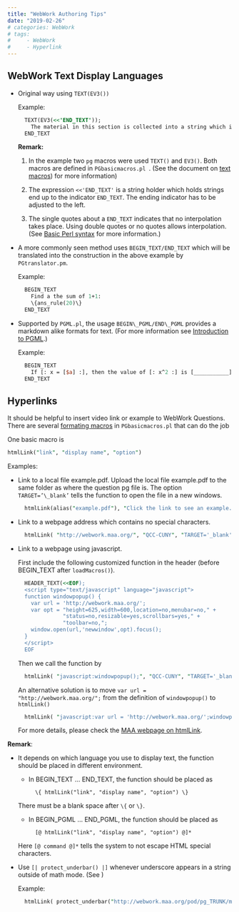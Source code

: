 ```yaml
---
title: "WebWork Authoring Tips"
date: "2019-02-26"
# categories: WebWork
# tags: 
#     - WebWork
#     - Hyperlink
---
```


## WebWork Text Display Languages

- Original way using `TEXT(EV3())`
  
  Example:

  ```perl  
    TEXT(EV3(<<'END_TEXT'));
      The material in this section is collected into a string which is then passed to the EV3 (evaluation 3 ) routine which handles      processing of the sections in curly braces, then does interpolation, and finally processes the LaTeX commands.
    END_TEXT
  ```

    **Remark:**

  1. In the example two `pg` macros were used `TEXT()` and `EV3()`. Both macros are defined in `PGbasicmacros.pl `. (See the document on [text macros](http://webwork.maa.org/pod/pg_TRUNK/macros/PGbasicmacros.pl.html#text_macros)) for more information)

  2. The expression `<<'END_TEXT'` is a string holder which holds strings end up to the indicator `END_TEXT`. The ending indicator has to be adjusted to the left.

  3. The single quotes about a `END_TEXT` indicates that no interpolation takes place. Using double quotes or no quotes allows interpolation. (See [Basic Perl syntax](http://webwork.maa.org/wiki/Basic_Perl_syntax) for more information.)

- A more commonly seen method uses `BEGIN_TEXT/END_TEXT` which will be translated into the construction in the above example by `PGtranslator.pm`.

  Example:

  ```perl 
    BEGIN_TEXT
      Find a the sum of 1+1:
      \{ans_rule(20)\}
    END_TEXT
  ```

- Supported by `PGML.pl`, the usage `BEGIN\_PGML/END\_PGML` provides a markdown alike formats for text. (For more information see [Introduction to PGML](http://webwork.maa.org/wiki/Introduction_to_PGML).)
  
  Example:

  ```perl 
    BEGIN_TEXT
      If [: x = [$a] :], then the value of [: x^2 :] is [___________]
    END_TEXT
  ```

## Hyperlinks

It should be helpful to insert video link or example to WebWork Questions. There are several [formating macros](http://webwork.maa.org/pod/pg_TRUNK/macros/PGbasicmacros.pl.html#formatting_macros) in `PGbasicmacros.pl` that can do the job

One basic macro is

```perl
htmlLink("link", "display name", "option")
```

Examples:

- Link to a local file example.pdf. Upload the local file example.pdf
  to the same folder as where the question pg file is. The option
  `TARGET=’\_blank’` tells the function to open the file in a new
  windows.

  ```perl
    htmlLink(alias("example.pdf"), "Click the link to see an example.", "TARGET='_blank'")
  ```

- Link to a webpage address which contains no special characters.

  ```perl
    htmlLink( "http://webwork.maa.org/", "QCC-CUNY", "TARGET='_blank'")
  ```

- Link to a webpage using javascript.

  First include the following customized function in the header (before BEGIN_TEXT after `loadMacros()`).

  ```perl
    HEADER_TEXT(<<EOF);
    <script type="text/javascript" language="javascript">
    function windowpopup() {
      var url = 'http://webwork.maa.org/';
      var opt = "height=625,width=600,location=no,menubar=no," +
                "status=no,resizable=yes,scrollbars=yes," +
                "toolbar=no,";
      window.open(url,'newwindow',opt).focus();
    }
    </script>
    EOF
  ```

  Then we call the function by

  ```perl
    htmlLink( "javascript:windowpopup();", "QCC-CUNY", "TARGET='_blank'")
  ```

  An alternative solution is to move `var url = "http://webwork.maa.org/";` from the definition of `windowpopup()` to `htmlLink()`

  ```perl
    htmlLink( "javascript:var url = 'http://webwork.maa.org/';windowpopup();", "QCC-CUNY", "TARGET='_blank'")
  ```

  For more details, please check the [MAA webpage on htmlLink](http://webwork.maa.org/wiki/HtmlLinks#.WrF5GGaZPuQ).

**Remark**:

- It depends on which language you use to display text, the function should be placed in different environment.

  - In BEGIN\_TEXT … END\_TEXT, the function should be placed as

          \{ htmlLink("link", "display name", "option") \}
  There must be a blank space after `\{` or `\}`.

  - In BEGIN\_PGML … END\_PGML, the function should be placed as

          [@ htmlLink("link", "display name", "option") @]*

  Here `[@ command @]*` tells the system to not escape HTML special
  characters.

- Use `[| protect_underbar() |]` whenever underscore appears in a
  string outside of math mode. (See )

  Example:

  ```perl
    htmlLink( protect_underbar("http://webwork.maa.org/pod/pg_TRUNK/macros/PGbasicmacros.pl.html"), display name"))
  ```
